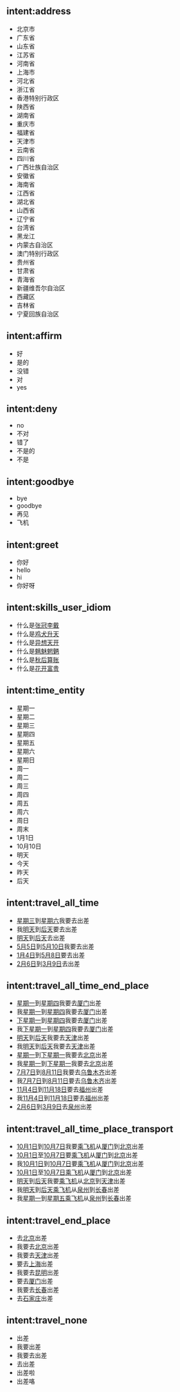 ## intent:address
- 北京市
- 广东省
- 山东省
- 江苏省
- 河南省
- 上海市
- 河北省
- 浙江省
- 香港特别行政区
- 陕西省
- 湖南省
- 重庆市
- 福建省
- 天津市
- 云南省
- 四川省
- 广西壮族自治区
- 安徽省
- 海南省
- 江西省
- 湖北省
- 山西省
- 辽宁省
- 台湾省
- 黑龙江
- 内蒙古自治区
- 澳门特别行政区
- 贵州省
- 甘肃省
- 青海省
- 新疆维吾尔自治区
- 西藏区
- 吉林省
- 宁夏回族自治区

## intent:affirm
- 好
- 是的
- 没错
- 对
- yes

## intent:deny
- no
- 不对
- 错了
- 不是的
- 不是

## intent:goodbye
- bye
- goodbye
- 再见
- 飞机

## intent:greet
- 你好
- hello
- hi
- 你好呀

## intent:skills_user_idiom
- 什么是[张冠李戴](user_idiom)
- 什么是[鸡犬升天](user_idiom)
- 什么是[异想天开](user_idiom)
- 什么是[魑魅魍魉](user_idiom)
- 什么是[秋后算账](user_idiom)
- 什么是[花开富贵](user_idiom)

## intent:time_entity
- 星期一
- 星期二
- 星期三
- 星期四
- 星期五
- 星期六
- 星期日
- 周一
- 周二
- 周三
- 周四
- 周五
- 周六
- 周日
- 周末
- 1月1日
- 10月10日
- 明天
- 今天
- 昨天
- 后天

## intent:travel_all_time
- [星期三](start_time)到[星期六](end_time)我要去出差
- 我[明天](start_time)到[后天](end_time)要去出差
- [明天](start_time)到[后天](end_time)去出差
- [5月5日](start_time)到[5月10日](end_time)我要去出差
- [1月4日](start_time)到[5月8日](end_time)要去出差
- [2月6日](start_time)到[3月9日](end_time)去出差

## intent:travel_all_time_end_place
- [星期一](start_time)到[星期四](end_time)我要去[厦门](end_place)出差
- 我[星期一](start_time)到[星期四](end_time)我要去[厦门](end_place)出差
- [下星期一](start_time)到[星期四](end_time)我要去[厦门](end_place)出差
- 我[下星期一](start_time)到[星期四](end_time)我要去[厦门](end_place)出差
- [明天](start_time)到[后天](end_time)我要去[天津](end_place)出差
- 我[明天](start_time)到[后天](end_time)我要去[天津](end_place)出差
- [星期一](start_time)到[下星期一](end_time)我要去[北京](end_place)出差
- 我[星期一](start_time)到[下星期一](end_time)我要去[北京](end_place)出差
- [7月7日](start_time)到[8月11日](end_time)我要去[乌鲁木齐](end_place)出差
- 我[7月7日](start_time)到[8月11日](end_time)要去[乌鲁木齐](end_place)出差
- [11月4日](start_time)到[11月18日](end_time)要去[福州](end_place)出差
- 我[11月4日](start_time)到[11月18日](end_time)要去[福州](end_place)出差
- [2月6日](start_time)到[3月9日](end_time)去[泉州](end_place)出差


## intent:travel_all_time_place_transport
- [10月1日](start_time)到[10月7日](end_time)我要[乘飞机](transport)从[厦门](start_place)到[北京](end_place)出差
- [10月1日](start_time)至[10月7日](end_time)要[乘飞机](transport)从[厦门](start_place)到[北京](end_place)出差
- 我[10月1日](start_time)到[10月7日](end_time)要[乘飞机](transport)从[厦门](start_place)到[北京](end_place)出差
- [10月1日](start_time)至[10月7日](end_time)[乘飞机](transport)从[厦门](start_place)到[北京](end_place)出差
- [明天](start_time)到[后天](end_time)我要[乘飞机](transport)从[北京](start_place)到[天津](end_place)出差
- 我[明天](start_time)到[后天](end_time)[乘飞机](transport)从[泉州](start_place)到[长春](end_place)出差
- 我[星期一](start_time)到[星期五](end_time)[乘飞机](transport)从[泉州](start_place)到[长春](end_place)出差

## intent:travel_end_place
- 去[北京](end_place)出差
- 我要去[北京](end_place)出差
- 我要去[天津](end_place)出差
- 要去[上海](end_place)出差
- 我要去[昆明](end_place)出差
- 要去[厦门](end_place)出差
- 我要去[长春](end_place)出差
- 去[石家庄](end_place)出差

## intent:travel_none
- 出差
- 我要出差
- 我要去出差
- 去出差
- 出差啦
- 出差咯
